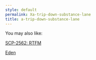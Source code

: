 ```yaml
---
style: default
permalink: Xa-trip-down-substance-lane
title: a-trip-down-substance-lane
---
```

You may also like:

[SCP-2562: RTFM](http://scp-wiki.net/scp-2562)

[Eden](http://scp-wiki.net/eden)
